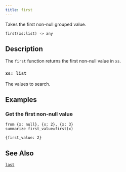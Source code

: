 ```yaml
---
title: first
---
```


Takes the first non-null grouped value.

```tql
first(xs:list) -> any
```

## Description

The `first` function returns the first non-null value in `xs`.

### `xs: list`

The values to search.

## Examples

### Get the first non-null value

```tql
from {x: null}, {x: 2}, {x: 3}
summarize first_value=first(x)
```

```tql
{first_value: 2}
```

## See Also

[`last`](last)
